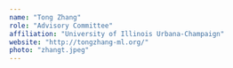 ```yaml
---
name: "Tong Zhang"
role: "Advisory Committee"
affiliation: "University of Illinois Urbana-Champaign"
website: "http://tongzhang-ml.org/"
photo: "zhangt.jpeg"
---
```

